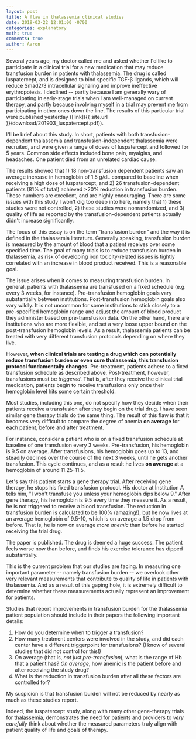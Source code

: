 ```yaml
---
layout: post
title: A flaw in thalassemia clinical studies
date: 2019-03-22 12:01:00 -0700
categories: explanatory 
math: true
comments: true
author: Aaron
---
```



Several years ago, my doctor called me and asked whether I'd like to participate in a clinical trial for a new medication that may reduce transfusion burden in patients with thalassemia. The drug is called luspatercept, and is designed to bind specific TGF-β ligands, which will reduce Smad2/3 intracellular signaling and improve ineffective erythropoiesis. I declined -- partly because I am generally wary of participating in early-stage trials when I am well-managed on current therapy, and partly because involving myself in a trial may prevent me from participating in other ones down the line. The results of this particular trial were published yesterday ([link]({{ site.url }}/download/201903_luspatercept.pdf)).  

I'll be brief about this study. In short, patients with both transfusion-dependent thalassemia and transfusion-independent thalassemia were recruited, and were given a range of doses of luspatercept and followed for 5 years. Common side effects included bone pain, myalgias, and headaches. One patient died from an unrelated cardiac cause.  

The results showed that 1) 18 non-transfusion dependent patients saw an average increase in hemoglobin of 1.5 g/dL compared to baseline when receiving a high dose of luspatercept, and 2) 26 transfusion-dependent patients (81% of total) achieved >20% reduction in transfusion burden. These numbers are excellent, and are highly encouraging. There are some issues with this study I won't dig too deep into here, namely that 1) these studies were not controlled, 2) these studies were nonrandomized, and 3) quality of life as reported by the transfusion-dependent patients actually didn't increase significantly.  

The focus of this essay is on the term "transfusion burden" and the way it is defined in the thalassemia literature. Generally speaking, transfusion burden is measured by the amount of blood that a patient receives over some specified time. The goal of many trials is to reduce transfusion burden in thalassemia, as risk of developing iron toxicity-related issues is tightly correlated with an increase in blood product received. This is a reasonable goal.  

The issue arises when it comes to measuring transfusion burden. In general, patients with thalassemia are transfused on a fixed schedule (e.g. every 3 weeks, for instance). Pre-transfusion hemoglobin goals vary substantially between institutions. Post-transfusion hemoglobin goals also vary wildly. It is not uncommon for some institutions to stick closely to a pre-specified hemoglobin range and adjust the amount of blood product they administer based on pre-transfusion data. On the other hand, there are institutions who are more flexible, and set a very loose upper bound on the post-transfusion hemoglobin levels. As a result, thalassemia patients can be treated with very different transfusion protocols depending on where they live.  

However, **when clinical trials are testing a drug which can potentially reduce transfusion burden or even cure thalassemia, this transfusion protocol fundamentally changes.** Pre-treatment, patients adhere to a fixed transfusion schedule as described above. Post-treatment, however, transfusions must be *triggered*. That is, after they receive the clinical trial medication, patients begin to receive transfusions only once their hemoglobin level hits some certain threshold.  

Most studies, including this one, do not specify how they decide when their patients receive a transfusion after they begin on the trial drug. I have seen similar gene therapy trials do the same thing. The result of this flaw is that it becomes very difficult to compare the degree of anemia **on average** for each patient, before and after treatment.  

For instance, consider a patient who is on a fixed transfusion schedule at baseline of one transfusion every 3 weeks. Pre-transfusion, his hemoglobin is 9.5 on average. After transfusions, his hemoglobin goes up to 13, and steadily declines over the course of the next 3 weeks, until he gets another transfusion. This cycle continues, and as a result he lives **on average** at a hemoglobin of around 11.25-11.5.  

Let's say this patient starts a gene therapy trial. After receiving gene therapy, he stops his fixed transfusion protocol. His doctor at Institution A tells him, "I won't transfuse you unless your hemoglobin dips below 9." After gene therapy, his hemoglobin is 9.5 every time they measure it. As a result, he is not triggered to receive a blood transfusion. The reduction in transfusion burden is calculated to be 100% (amazing!), but he now lives at an average hemoglobin of 9.5-10, which is on average a 1.5 drop from before. That is, he is now on average *more anemic* than before he started receiving the trial drug.  

The paper is published. The drug is deemed a huge success. The patient feels worse now than before, and finds his exercise tolerance has dipped substantially.  

This is the current problem that our studies are facing. In measuring one important parameter -- namely transfusion burden -- we overlook other very relevant measurements that contribute to quality of life in patients with thalassemia. And as a result of this gaping hole, it is extremely difficult to determine whether these measurements actually represent an improvement for patients.  

Studies that report improvements in transfusion burden for the thalassemia patient population should include in their papers the following important details:  

1. How do you determine when to trigger a transfusion?  
2. How many treatment centers were involved in the study, and did each center have a different triggerpoint for transfusions? (I know of several studies that did not control for this!)
3. On average (that is, *not just pre-transfusion*), what is the range of Hb that a patient has? *On average*, how anemic is the patient before and after receiving the study drug?  
4. What is the reduction in transfusion burden after all these factors are controlled for?  

My suspicion is that transfusion burden will not be reduced by nearly as much as these studies report.  

Indeed, the luspatercept study, along with many other gene-therapy trials for thalassemia, demonstrates the need for patients and providers to *very carefully* think about whether the measured parameters truly align with patient quality of life and goals of therapy.
